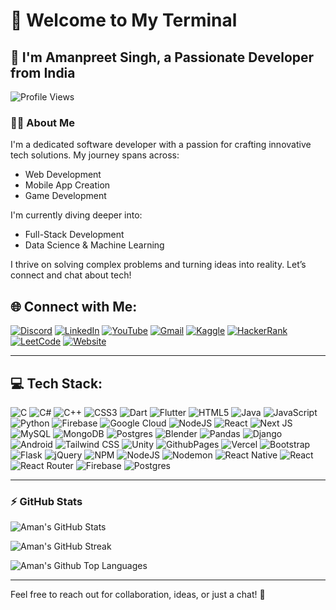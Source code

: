 #  👾 Welcome to My Terminal
## 🚀 I'm Amanpreet Singh, a Passionate Developer from India

<p align="left">
  <img src="https://komarev.com/ghpvc/?username=amanbig&label=Profile%20views&color=0e75b6&style=flat" alt="Profile Views" />
</p>

### 🧑‍💻 About Me
I'm a dedicated software developer with a passion for crafting innovative tech solutions. My journey spans across:

- Web Development
- Mobile App Creation
- Game Development

I'm currently diving deeper into:

- Full-Stack Development
- Data Science & Machine Learning

I thrive on solving complex problems and turning ideas into reality. Let’s connect and chat about tech!

## 🌐 Connect with Me:
[![Discord](https://img.shields.io/badge/Discord-%237289DA.svg?logo=discord&logoColor=white)](https://discord.com/users/phibi2662)
[![LinkedIn](https://img.shields.io/badge/LinkedIn-%230077B5.svg?logo=linkedin&logoColor=white)](https://linkedin.com/in/amanpreet-singh-9a1929211)
[![YouTube](https://img.shields.io/badge/YouTube-%23FF0000.svg?logo=YouTube&logoColor=white)](https://youtube.com/@beard-hv5qj?si=nJjPxEhrupNgVweI)
[![Gmail](https://img.shields.io/badge/Gmail-D14836.svg?logo=gmail&logoColor=white)](mailto:amanpreetsinghjhiwant@outlook.com)
[![Kaggle](https://img.shields.io/badge/Kaggle-20BEFF.svg?logo=kaggle&logoColor=white)](https://kaggle.com/amanu1234)
[![HackerRank](https://img.shields.io/badge/HackerRank-2EC866.svg?logo=hackerrank&logoColor=white)](https://www.hackerrank.com/co21308)
[![LeetCode](https://img.shields.io/badge/LeetCode-FFA116.svg?logo=leetcode&logoColor=white)](https://www.leetcode.com/co21308)
[![Website](https://img.shields.io/badge/Website-000000.svg?logo=globe&logoColor=white)](https://portfolio1-omega-one.vercel.app/)

---

## 💻 Tech Stack:
![C](https://img.shields.io/badge/c-%2300599C.svg?style=for-the-badge&logo=c&logoColor=white)
![C#](https://img.shields.io/badge/c%23-%23239120.svg?style=for-the-badge&logo=csharp&logoColor=white)
![C++](https://img.shields.io/badge/c++-%2300599C.svg?style=for-the-badge&logo=c%2B%2B&logoColor=white)
![CSS3](https://img.shields.io/badge/css3-%231572B6.svg?style=for-the-badge&logo=css3&logoColor=white)
![Dart](https://img.shields.io/badge/dart-%230175C2.svg?style=for-the-badge&logo=dart&logoColor=white)
![Flutter](https://img.shields.io/badge/flutter-%23223BFF.svg?style=for-the-badge&logo=flutter&logoColor=white)
![HTML5](https://img.shields.io/badge/html5-%23E34F26.svg?style=for-the-badge&logo=html5&logoColor=white)
![Java](https://img.shields.io/badge/java-%23ED8B00.svg?style=for-the-badge&logo=openjdk&logoColor=white)
![JavaScript](https://img.shields.io/badge/javascript-%23323330.svg?style=for-the-badge&logo=javascript&logoColor=%23F7DF1E)
![Python](https://img.shields.io/badge/python-3670A0?style=for-the-badge&logo=python&logoColor=ffdd54)
![Firebase](https://img.shields.io/badge/firebase-%23039BE5.svg?style=for-the-badge&logo=firebase)
![Google Cloud](https://img.shields.io/badge/GoogleCloud-%234285F4.svg?style=for-the-badge&logo=google-cloud&logoColor=white)
![NodeJS](https://img.shields.io/badge/node.js-6DA55F?style=for-the-badge&logo=node.js&logoColor=white)
![React](https://img.shields.io/badge/react-%2320232a.svg?style=for-the-badge&logo=react&logoColor=%2361DAFB)
![Next JS](https://img.shields.io/badge/Next-black?style=for-the-badge&logo=next.js&logoColor=white)
![MySQL](https://img.shields.io/badge/mysql-4479A1.svg?style=for-the-badge&logo=mysql&logoColor=white)
![MongoDB](https://img.shields.io/badge/MongoDB-%234ea94b.svg?style=for-the-badge&logo=mongodb&logoColor=white)
![Postgres](https://img.shields.io/badge/postgres-%23316192.svg?style=for-the-badge&logo=postgresql&logoColor=white)
![Blender](https://img.shields.io/badge/blender-%23F5792A.svg?style=for-the-badge&logo=blender&logoColor=white)
![Pandas](https://img.shields.io/badge/pandas-%23150458.svg?style=for-the-badge&logo=pandas&logoColor=white)
![Django](https://img.shields.io/badge/django-%23092E27.svg?style=for-the-badge&logo=django&logoColor=white)
![Android](https://img.shields.io/badge/android-%2350B7F5.svg?style=for-the-badge&logo=android&logoColor=white)
![Tailwind CSS](https://img.shields.io/badge/tailwindcss-%23338B2B0.svg?style=for-the-badge&logo=tailwindcss&logoColor=white)
![Unity](https://img.shields.io/badge/unity-%23000000.svg?style=for-the-badge&logo=unity&logoColor=white)
![GithubPages](https://img.shields.io/badge/github%20pages-121013?style=for-the-badge&logo=github&logoColor=white) 
![Vercel](https://img.shields.io/badge/vercel-%23000000.svg?style=for-the-badge&logo=vercel&logoColor=white) 
![Bootstrap](https://img.shields.io/badge/bootstrap-%238511FA.svg?style=for-the-badge&logo=bootstrap&logoColor=white) 
![Flask](https://img.shields.io/badge/flask-%23000.svg?style=for-the-badge&logo=flask&logoColor=white) 
![jQuery](https://img.shields.io/badge/jquery-%230769AD.svg?style=for-the-badge&logo=jquery&logoColor=white) 
![NPM](https://img.shields.io/badge/NPM-%23CB3837.svg?style=for-the-badge&logo=npm&logoColor=white) 
![NodeJS](https://img.shields.io/badge/node.js-6DA55F?style=for-the-badge&logo=node.js&logoColor=white) 
![Nodemon](https://img.shields.io/badge/NODEMON-%23323330.svg?style=for-the-badge&logo=nodemon&logoColor=%BBDEAD) 
![React Native](https://img.shields.io/badge/react_native-%2320232a.svg?style=for-the-badge&logo=react&logoColor=%2361DAFB) 
![React](https://img.shields.io/badge/react-%2320232a.svg?style=for-the-badge&logo=react&logoColor=%2361DAFB) 
![React Router](https://img.shields.io/badge/React_Router-CA4245?style=for-the-badge&logo=react-router&logoColor=white) 
![Firebase](https://img.shields.io/badge/firebase-a08021?style=for-the-badge&logo=firebase&logoColor=ffcd34) 
![Postgres](https://img.shields.io/badge/postgres-%23316192.svg?style=for-the-badge&logo=postgresql&logoColor=white)

---

### ⚡ GitHub Stats
![Aman's GitHub Stats](https://github-readme-stats.vercel.app/api?username=amanbig&show_icons=true&theme=radical)

![Aman's GitHub Streak](https://github-readme-streak-stats.herokuapp.com/?user=amanbig&theme=radical)

![Aman's Github Top Languages](https://github-readme-stats.vercel.app/api/top-langs/?username=amanbig&theme=dark&hide_border=false&include_all_commits=false&count_private=false&layout=compact)

---

Feel free to reach out for collaboration, ideas, or just a chat! 🚀
